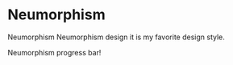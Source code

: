 # Neumorphism
Neumorphism
Neumorphism design it is my favorite design style. 

Neumorphism progress bar!
